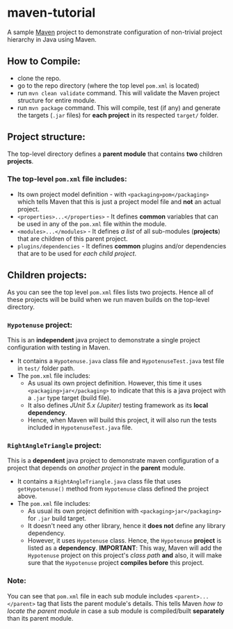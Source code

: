 # maven-tutorial
A sample [Maven](https://maven.apache.org/index.html) project to demonstrate configuration of non-trivial project hierarchy in Java using Maven.

## How to Compile:
- clone the repo.
- go to the repo directory (where the top level `pom.xml` is located)
- run `mvn clean validate` command. This will validate the Maven project structure for entire module.
- run `mvn package` command. This will compile, test (if any) and generate the targets (`.jar` files) for **each project** in its respected `target/` folder.

## Project structure:
The top-level directory defines a **parent module** that contains **two** children **projects**.

### The top-level `pom.xml` file includes:
- Its own project model definition - with `<packaging>pom</packaging>` which tells Maven that this is just a project model file and **not** an actual project.
- `<properties>...</properties>` - It defines **common** variables that can be used in any of the `pom.xml` file within the module.
- `<modules>...</modules>` - It defines *a list* of all sub-modules (**projects**) that are children of this parent project.
- `plugins/dependencies` - It defines **common** plugins and/or dependencies that are to be used for *each child project*.
  
## Children projects:
As you can see the top level `pom.xml` files lists two projects. Hence all of these projects will be build when we run maven builds on the top-level directory.

### **`Hypotenuse` project**:
This is an **independent** java project to demonstrate a single project configuration with testing in Maven.
-  It contains a `Hypotenuse.java` class file and `HypotenuseTest.java` test file in `test/` folder path.
-  The `pom.xml` file includes:
   -  As usual its own project definition. However, this time it uses  `<packaging>jar</packaging>` to indicate that this is a java project with a `.jar` type target (build file).
   -  It also defines *JUnit 5.x (Jupiter)* testing framework as its **local dependency**.
   -  Hence, when Maven will build this project, it will also run the tests included in `HypotenuseTest.java` file.

### **`RightAngleTriangle` project**:
This is a **dependent** java project to demonstrate maven configuration of a project that depends on *another project* in the **parent** module. 
- It contains a `RightAngleTriangle.java` class file that uses `getHypotenuse()` method from `Hypotenuse` class defined the project above.
- The `pom.xml` file includes:
   -  As usual its own project definition with  `<packaging>jar</packaging>` for `.jar` build target.
   -  It doesn't need any other library, hence it **does not** define any library dependency.
   -  However, it uses `Hypotenuse` class. Hence, the `Hypotenuse` **project** is listed as a **dependency**. 
  **IMPORTANT**: This way, Maven will add the `Hypotenuse` project on this project's *class path* **and** also,
               it will make sure that the `Hypotenuse` project **compiles before** this project. 

### Note: 
You can see that `pom.xml` file in each sub module includes `<parent>...</parent>` tag that lists the parent module's details. This tells Maven *how to locate the parent module* in case a sub module is compiled/built **separately** than its parent module.
